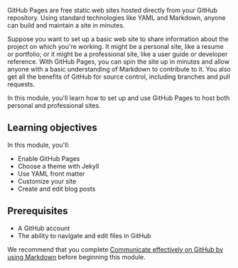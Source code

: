 GitHub Pages are free static web sites hosted directly from your GitHub repository. Using standard technologies like YAML and Markdown, anyone can build and maintain a site in minutes.

Suppose you want to set up a basic web site to share information about the project on which you're working. It might be a personal site, like a resume or portfolio; or it might be a professional site, like a user guide or developer reference. With GitHub Pages, you can spin the site up in minutes and allow anyone with a basic understanding of Markdown to contribute to it. You also get all the benefits of GitHub for source control, including branches and pull requests.

In this module, you'll learn how to set up and use GitHub Pages to host both personal and professional sites.

## Learning objectives

In this module, you'll:

- Enable GitHub Pages
- Choose a theme with Jekyll
- Use YAML front matter
- Customize your site
- Create and edit blog posts

## Prerequisites

- A GitHub account
- The ability to navigate and edit files in GitHub

We recommend that you complete [Communicate effectively on GitHub by using Markdown](/learn/modules/communicate-using-markdown) before beginning this module.